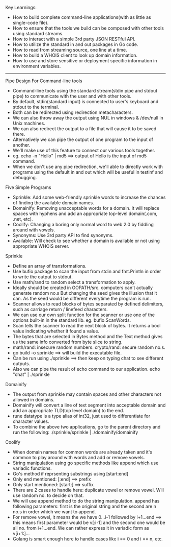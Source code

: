 Key Learnings:

* How to build complete command-line applications(with as little as single-code file).
* How to ensure that the tools we build can be composed with other tools using standard streams.
* How to interact with a simple 3rd party JSON RESTful API.
* How to utilize the standard in and out packages in Go code.
* How to read from streaming source, one line at a time.
* How to build a WHOIS client to look up domain information.
* How to use and store sensitive or deployment specific information in environment variables.

**************************************************************************

Pipe Design For Command-line tools

* Command-line tools using the standard stream(stdin pipe and stdout pipe) to communicate with the user and with other tools.
* By default, stdin(standard input) is connected to user's keyboard and stdout to the terminal.
* Both can be redirected using redirection metacharacters.
* We can also throw away the output using NUL in windows & /dev/null in Unix machines.
* We can also redirect the output to a file that will cause it to be saved there.
* Alternatively we can pipe the output of one program to the input of another.
* We'll make use of this feature to connect our various tools together.
* eg. echo -n "Hello" | md5 ==> output of Hello is the input of md5 command.
* When we don't use any pipe redirection, we'll able to directly work with programs using the default in and out which will be useful in testinf and debugging.


Five Simple Programs
* Sprinkle: Add some web-friendly sprinkle words to increase the chances of finding the available domain names.
* Domainify: Removing unacceptable words for a domain. It will replace spaces with hyphens and add an appropriate top-level domain(.com, .net, etc).
* Coolify: Changing a boring only normal word to web 2.0 by fiddling around with vowels.
* Synonyms: Use 3rd party API to find synonyms.
* Available: Will check to see whether a domain is available or not using appropriate WHOIS server.


Sprinkle
* Define an array of transformations.
* Use bufio package to scan the input from stdin and fmt.Println in order to write the output to stdout.
* Use math/rand to random select a transformation to apply.
* Ideally should be created in GOPATH/src.
computers can't actually generate random no.s But changing the seed gives the illusion that it can. As the seed would be different everytime the program is run.
* Scanner allows to read blocks of bytes separated by defined delimiters, such as carriage return / linefeed characters.
* We can use our own split function for the scanner or use one of the options built-in in the standard lib. eg. bufio.ScanWords.
* Scan tells the scanner to read the next block of bytes. It returns a bool value indicating whether it found a value.
* The bytes that are selected in Bytes method and the Text method gives us the same info converted from byte slice to string.
* math/rand: insecure random numbers. crypto/rand: secure random no.s.
* go build -o sprinkle ==> will build the executable file.
* Can be run using ./sprinkle ==> then keep on typing chat to see different outputs.
* Also we can pipe the result of echo command to our application.
echo "chat" | ./sprinkle


Domainify
* The output from sprinkle may contain spaces and other characters not allowed in domains.
* Domainify will convert a line of text segment into acceptable domain and add an appropriate TLD(top level domain) to the end.
* rune datatype is a type alias of int32, just used to differentiate for character values. 
* To combine the above two applications, go to the parent directory and run the following: ./sprinkle/sprinkle | ./domainify/domainify


Coolify
* When domain names for common words are already taken and it's common to play around with words and add or remove vowels.
* String manipulation using go specific methods like append which use variadic functions.
* Go's method if reprsenting substrings using [start:end]
* Only end mentioned: [:end] ==> prefix
* Only start mentioned: [start:] ==> suffix
* There are 2 cases to handle here: duplicate vowel or remove vowel. Will use random no. to decide on that.
* We will use append method to do the string manipulation. append has following parameters: first is the original string and the second are n no.s in order which we want to append.
* For remove vowel, it means the we have 0...i-1 followed by i+1...end ==> this means first parameter would be v[:i-1] and the second one would be all no. from i+1...end. We can rather express it in variadic form as v[i+1:]...
* Golang is smart enough here to handle cases like i == 0 and i == n, etc.
